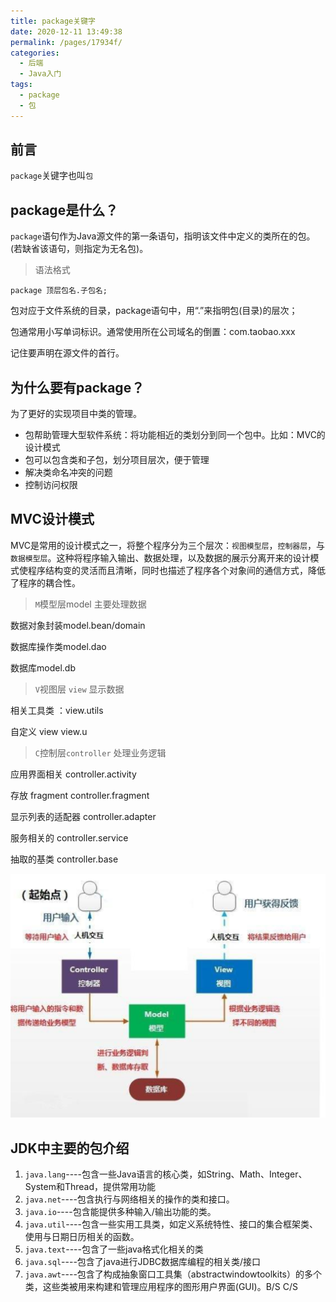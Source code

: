 ```yaml
---
title: package关键字
date: 2020-12-11 13:49:38
permalink: /pages/17934f/
categories: 
  - 后端
  - Java入门
tags: 
  - package
  - 包
---
```


## 前言

`package`关键字也叫`包`



## package是什么？

`package`语句作为Java源文件的第一条语句，指明该文件中定义的类所在的包。(若缺省该语句，则指定为无名包)。



> 语法格式

```
package 顶层包名.子包名;
```

包对应于文件系统的目录，package语句中，用“.”来指明包(目录)的层次；

包通常用小写单词标识。通常使用所在公司域名的倒置：com.taobao.xxx

记住要声明在源文件的首行。



## 为什么要有package？

为了更好的实现项目中类的管理。

- 包帮助管理大型软件系统：将功能相近的类划分到同一个包中。比如：MVC的设计模式
- 包可以包含类和子包，划分项目层次，便于管理
- 解决类命名冲突的问题
- 控制访问权限



## MVC设计模式

MVC是常用的设计模式之一，将整个程序分为三个层次：`视图模型层`，`控制器层`，与`数据模型层`。这种将程序输入输出、数据处理，以及数据的展示分离开来的设计模式使程序结构变的灵活而且清晰，同时也描述了程序各个对象间的通信方式，降低了程序的耦合性。



> `M`模型层model 主要处理数据

数据对象封装model.bean/domain

数据库操作类model.dao

数据库model.db



> `V`视图层 `view` 显示数据

相关工具类 ：view.utils

自定义 view view.u



> `C`控制层`controller` 处理业务逻辑

应用界面相关 controller.activity

存放 fragment controller.fragment

显示列表的适配器 controller.adapter

服务相关的 controller.service

抽取的基类 controller.base





![image-20201211135942957](https://raw.githubusercontent.com/SaulJWu/images/main/20201211135943.png)



## JDK中主要的包介绍

1. `java.lang`----包含一些Java语言的核心类，如String、Math、Integer、System和Thread，提供常用功能
2. `java.net`----包含执行与网络相关的操作的类和接口。
3. `java.io`----包含能提供多种输入/输出功能的类。
4. `java.util`----包含一些实用工具类，如定义系统特性、接口的集合框架类、使用与日期日历相关的函数。
5. `java.text`----包含了一些java格式化相关的类
6. `java.sql`----包含了java进行JDBC数据库编程的相关类/接口
7. `java.awt`----包含了构成抽象窗口工具集（abstractwindowtoolkits）的多个类，这些类被用来构建和管理应用程序的图形用户界面(GUI)。B/S  C/S